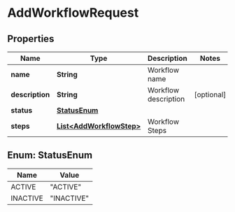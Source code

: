 

# AddWorkflowRequest


## Properties

| Name | Type | Description | Notes |
|------------ | ------------- | ------------- | -------------|
|**name** | **String** | Workflow name |  |
|**description** | **String** | Workflow description |  [optional] |
|**status** | [**StatusEnum**](#StatusEnum) |  |  |
|**steps** | [**List&lt;AddWorkflowStep&gt;**](AddWorkflowStep.md) | Workflow Steps |  |



## Enum: StatusEnum

| Name | Value |
|---- | -----|
| ACTIVE | &quot;ACTIVE&quot; |
| INACTIVE | &quot;INACTIVE&quot; |



